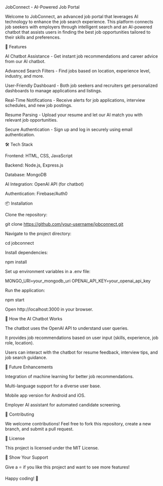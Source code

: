 JobConnect - AI-Powered Job Portal

Welcome to JobConnect, an advanced job portal that leverages AI technology to enhance the job search experience. This platform connects job seekers with employers through intelligent search and an AI-powered chatbot that assists users in finding the best job opportunities tailored to their skills and preferences.

🚀 Features

AI Chatbot Assistance - Get instant job recommendations and career advice from our AI chatbot.

Advanced Search Filters - Find jobs based on location, experience level, industry, and more.

User-Friendly Dashboard - Both job seekers and recruiters get personalized dashboards to manage applications and listings.

Real-Time Notifications - Receive alerts for job applications, interview schedules, and new job postings.

Resume Parsing - Upload your resume and let our AI match you with relevant job opportunities.

Secure Authentication - Sign up and log in securely using email authentication.

🛠️ Tech Stack

Frontend: HTML, CSS, JavaScript

Backend: Node.js, Express.js

Database: MongoDB

AI Integration: OpenAI API (for chatbot)

Authentication: Firebase/Auth0

📦 Installation

Clone the repository:

git clone https://github.com/your-username/jobconnect.git

Navigate to the project directory:

cd jobconnect

Install dependencies:

npm install

Set up environment variables in a .env file:

MONGO_URI=your_mongodb_uri
OPENAI_API_KEY=your_openai_api_key

Run the application:

npm start

Open http://localhost:3000 in your browser.

🤖 How the AI Chatbot Works

The chatbot uses the OpenAI API to understand user queries.

It provides job recommendations based on user input (skills, experience, job role, location).

Users can interact with the chatbot for resume feedback, interview tips, and job search guidance.

📌 Future Enhancements

Integration of machine learning for better job recommendations.

Multi-language support for a diverse user base.

Mobile app version for Android and iOS.

Employer AI assistant for automated candidate screening.

🤝 Contributing

We welcome contributions! Feel free to fork this repository, create a new branch, and submit a pull request.

📄 License

This project is licensed under the MIT License.

🌟 Show Your Support

Give a ⭐ if you like this project and want to see more features!

Happy coding! 🚀